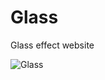 # Glass
Glass effect website

![Glass](https://user-images.githubusercontent.com/81439723/114333183-19da6780-9b1e-11eb-8fc2-5b7306ce638c.PNG)
